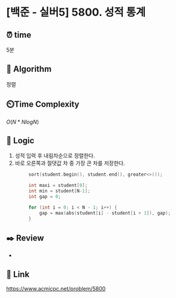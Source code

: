 # [백준 - 실버5] 5800. 성적 통계
 
## ⏰  **time**
5분

## :pushpin: **Algorithm**
정렬

## ⏲️**Time Complexity**
$O(N*NlogN)$

## :round_pushpin: **Logic**
1. 성적 입력 후 내림차순으로 정렬한다.
2. 바로 오른쪽과 절댓값 차 중 가장 큰 차를 저장한다.
   ```cpp
		sort(student.begin(), student.end(), greater<>());

		int maxi = student[0];
		int min = student[N-1];
		int gap = 0;

		for (int i = 0; i < N - 1; i++) {
			gap = max(abs(student[i] - student[i + 1]), gap);
		}
   ```

## :black_nib: **Review**
- 

## 📡 Link
https://www.acmicpc.net/problem/5800
